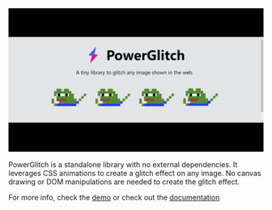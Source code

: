 <img src="./assets/banner2.gif">

PowerGlitch is a standalone library with no external dependencies. It leverages CSS animations to create a glitch effect on any image. No canvas drawing or DOM manipulations are needed to create the glitch effect.

For more info, check the [demo](https://7ph.github.io/powerglitch/#/playground) or check out the [documentation](https://7ph.github.io/powerglitch/)

